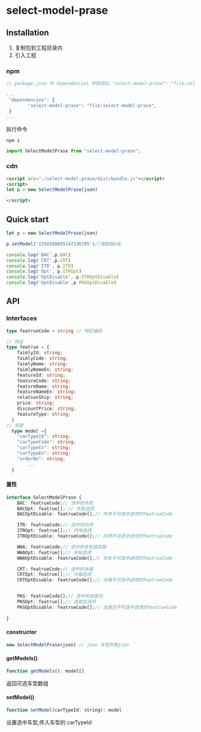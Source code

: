 <!--
 * @LastEditors  : BillySong
-->
# select-model-prase

## Installation

1. 复制包到工程目录内
2. 引入工程
### npm
``` js
// package.json 中 dependencies 字段添加 "select-model-prase": "file:select-model-prase",

... 
 "dependencies": {
        "select-model-prase": "file:select-model-prase",
 }
...
```

执行命令
``` shell
npm i
```

``` js
import SelectModelPrase from "select-model-prase";
```
### cdn
``` html
<script src="./select-model-prase/dist/bundle.js"></script>
<script>
let p = new SelectModelPrase(json)

</script>
```
## Quick start

``` js
let p = new SelectModelPrase(json)

p.setModel('1358388885147336705')//旗舰版4座

console.log('BAC',p.BAC)
console.log('CRT',p.CRT)
console.log('ITR', p.ITR)
console.log('Opt', p.ITROpt)
console.log('OptDisable', p.ITROptDisable)
console.log('OptDisable',p.PKGOptDisable)
```
## API

### Interfaces
```typescript
type featrueCode = string // 特征编码

// 特征
type featrue = {
    faimlyId: string;
    faimlyCode: string;
    faimlyName: string;
    faimlyNameEn: string;
    featureId: string;
    featureCode: string;
    featureName: string;
    featureNameEn: string;
    relationShip: string;
    price: string;
    discountPrice: string;
    featureType: string;
  }
// 车型
  type model ={
    "carTypeId": string;
	"carTypeCode": string;
	"carTypeCn": string;
	"carTypeEn": string;
	"orderNo": string;
        ...
  }

```
#### 属性
```typescript
interface SelectModelPrase {
    BAC: featrueCode;// 选中的外色
    BACOpt: featrue[]; // 外色选项
    BACOptDisable: featrueCode[];// 外色不可选中选项的featrueCode

    ITR: featrueCode;// 选中的内饰
    ITROpt: featrue[];// 内饰选项
    ITROptDisable: featrueCode[];// 内饰不可选中选项的featrueCode

    WWA: featrueCode;// 选中的车轮或轮毂
    WWAOpt: featrue[];// 车轮选项
    WWAOptDisable: featrueCode[];// 车轮不可选中选项的featrueCode

    CRT: featrueCode;// 选中的冰箱
    CRTOpt: featrue[];// 冰箱选项
    CRTOptDisable: featrueCode[];// 冰箱不可选中选项的featrueCode


    PKG: featrueCode[];// 选中的选装包
    PKGOpt: featrue[];// 选装包选项
    PKGOptDisable: featrueCode[];// 选装包不可选中选项的featrueCode
    
}
```

#### constructor
``` js
new SelectModelPrase(json) // json 车型列表json
```
#### getModels()
``` js
function getModels(): model[] 
```
返回可选车型数组

#### setModel()
``` js
function setModel(carTypeId: string): model
```
设置选中车型,传入车型的 carTypeId 




